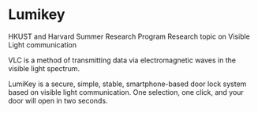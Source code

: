 # Lumikey
HKUST and Harvard Summer Research Program  Research topic on Visible Light communication

VLC is a method of transmitting data via electromagnetic waves in the visible light spectrum. 


LumiKey is a secure, simple, stable, smartphone-based door lock system based on visible light communication. One selection, one click, and your door will open in two seconds.
